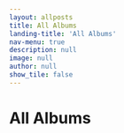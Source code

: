 ```yaml
---
layout: allposts
title: All Albums
landing-title: 'All Albums'
nav-menu: true
description: null
image: null
author: null
show_tile: false
---
```


<h1>All Albums</h1>
